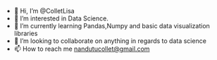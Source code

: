 - 👋 Hi, I’m @ColletLisa
- 👀 I’m interested in Data Science.
- 🌱 I’m currently learning Pandas,Numpy and basic data visualization libraries
- 💞️ I’m looking to collaborate on anything in regards to data science
- 📫 How to reach me nandutucollet@gmail.com

<!---
ColletLisa/ColletLisa is a ✨ special ✨ repository because its `README.md` (this file) appears on your GitHub profile.
You can click the Preview link to take a look at your changes.
--->

